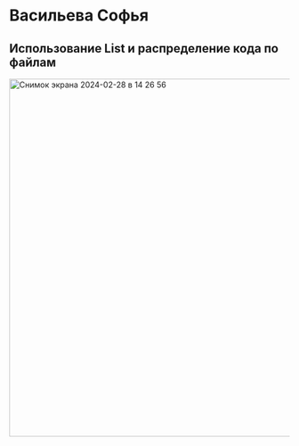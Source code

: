 # Васильева Софья

## Использование List и распределение кода по файлам

<img width="643" alt="Снимок экрана 2024-02-28 в 14 26 56" src="https://github.com/SofiyaVasileva/flatter_lesson_itemlist/assets/91559612/5723b7f1-1d58-4775-9441-06452e7dcefd">
